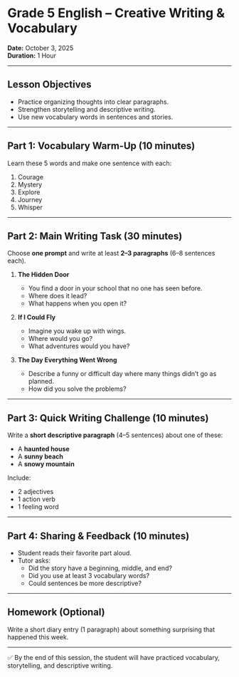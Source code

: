 # Grade 5 English – Creative Writing & Vocabulary  
**Date:** October 3, 2025  
**Duration:** 1 Hour  

---

## Lesson Objectives
- Practice organizing thoughts into clear paragraphs.  
- Strengthen storytelling and descriptive writing.  
- Use new vocabulary words in sentences and stories.  

---

## Part 1: Vocabulary Warm-Up (10 minutes)  

Learn these 5 words and make one sentence with each:  
1. Courage  
2. Mystery  
3. Explore  
4. Journey  
5. Whisper  

---

## Part 2: Main Writing Task (30 minutes)  

Choose **one prompt** and write at least **2–3 paragraphs** (6–8 sentences each).  

1. **The Hidden Door**  
   - You find a door in your school that no one has seen before.  
   - Where does it lead?  
   - What happens when you open it?  

2. **If I Could Fly**  
   - Imagine you wake up with wings.  
   - Where would you go?  
   - What adventures would you have?  

3. **The Day Everything Went Wrong**  
   - Describe a funny or difficult day where many things didn’t go as planned.  
   - How did you solve the problems?  

---

## Part 3: Quick Writing Challenge (10 minutes)  

Write a **short descriptive paragraph** (4–5 sentences) about one of these:  
- A **haunted house**  
- A **sunny beach**  
- A **snowy mountain**  

Include:  
- 2 adjectives  
- 1 action verb  
- 1 feeling word  

---

## Part 4: Sharing & Feedback (10 minutes)  
- Student reads their favorite part aloud.  
- Tutor asks:  
  - Did the story have a beginning, middle, and end?  
  - Did you use at least 3 vocabulary words?  
  - Could sentences be more descriptive?  

---

## Homework (Optional)  
Write a short diary entry (1 paragraph) about something surprising that happened this week.  

---
✅ By the end of this session, the student will have practiced vocabulary, storytelling, and descriptive writing.  

